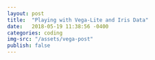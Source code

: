 ```yaml
---
layout: post
title:  "Playing with Vega-Lite and Iris Data"
date:   2018-05-19 11:38:56 -0400
categories: coding
img-src: "/assets/vega-post"
publish: false
---
```

<div id="vis"></div>


<script src="https://cdn.jsdelivr.net/npm/vega@3"></script>
<script src="https://cdn.jsdelivr.net/npm/vega-lite@2"></script>
<script src="https://cdn.jsdelivr.net/npm/vega-embed@3"></script>

  <script type="text/javascript">
    var yourVlSpec = {
  "$schema": "https://vega.github.io/schema/vega-lite/v2.json",
  "data": {"url": "/assets/seattle-weather.csv"},
  "transform": [
      {"calculate": "datum.temp_max - datum.temp_min", "as": "temp_range" }
  ],
  "mark": "bar",
  "encoding": {
                "y": {
                    "timeUnit": "month",
                     "type": "ordinal",
                     "field": "date"
                },
                "x": {
                    "aggregate": "count",
                    "field": "*",
                    "type": "quantitative"
                },
                "color": {
                    "field": "weather",
                    "type": "nominal"
                },
                "scale": {
                    "domain": [
                         "sun","fog","drizzle","rain","snow"
                    ],
                    "range": [
                        "#e7ba52","#c7c7c7","#aec7e8","#1f77b4","#9467bd"
                    ]
                },
                "legend": {
                    "title": "Weather type"
                }
    }
  }
    vegaEmbed("#vis", yourVlSpec);
  </script>